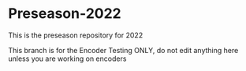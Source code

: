 # Preseason-2022
This is the preseason repository for 2022

This branch is for the Encoder Testing ONLY, do not edit anything here unless you are working on encoders
